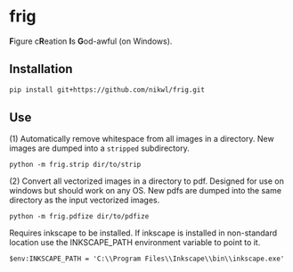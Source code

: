 # frig 
**F**igure c**R**eation **I**s **G**od-awful (on Windows).

## Installation 
```bash
pip install git+https://github.com/nikwl/frig.git
```

## Use
(1) Automatically remove whitespace from all images in a directory. New images are dumped into a `stripped` subdirectory.
```
python -m frig.strip dir/to/strip
```

(2) Convert all vectorized images in a directory to pdf. Designed for use on windows but should work on any OS. New pdfs are dumped into the same directory as the input vectorized images.
```
python -m frig.pdfize dir/to/pdfize
```
Requires inkscape to be installed. If inkscape is installed in non-standard location use the INKSCAPE_PATH environment variable to point to it.
```
$env:INKSCAPE_PATH = 'C:\\Program Files\\Inkscape\\bin\\inkscape.exe'
```

